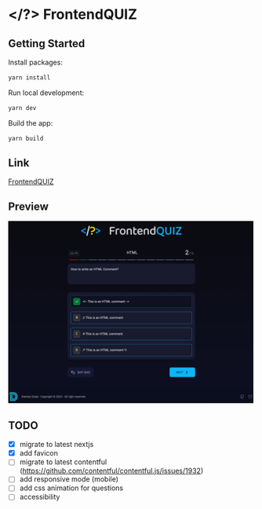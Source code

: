 # </?> FrontendQUIZ

## Getting Started

Install packages:

```bash
yarn install
```

Run local development:

```bash
yarn dev
```

Build the app:

```bash
yarn build
```

## Link
[FrontendQUIZ](https://frontquiz.vercel.app/)

## Preview
[<img src="public/preview.png" width="500"/>](/public/preview.png)

## TODO
- [x] migrate to latest nextjs
- [x] add favicon
- [ ] migrate to latest contentful (https://github.com/contentful/contentful.js/issues/1932)
- [ ] add responsive mode (mobile)
- [ ] add css animation for questions
- [ ] accessibility
